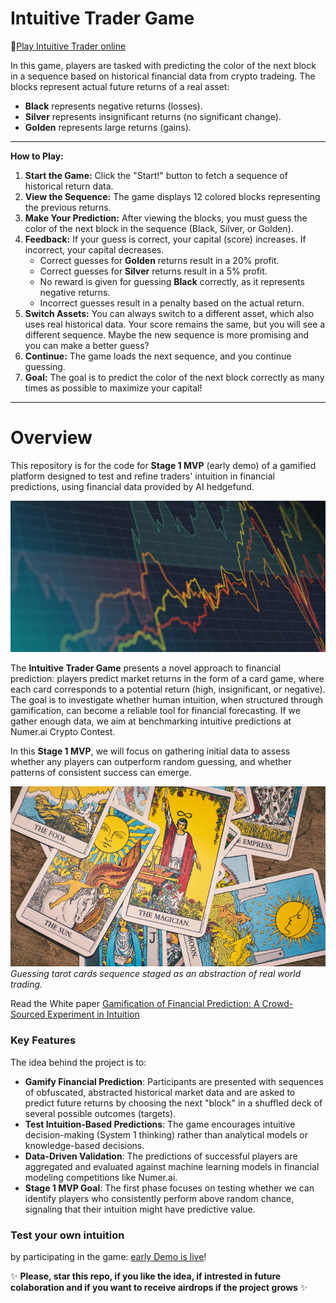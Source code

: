 # Intuitive Trader Game

🔗[Play Intuitive Trader online](https://run.textvisualization.app/game/)

In this game, players are tasked with predicting the color of the next block in a sequence based on historical financial data from crypto tradeing. The blocks represent actual future returns of a real asset:

- **Black** represents negative returns (losses).
- **Silver** represents insignificant returns (no significant change).
- **Golden** represents large returns (gains).

---

**How to Play:**

1. **Start the Game:** Click the "Start!" button to fetch a sequence of historical return data.
2. **View the Sequence:** The game displays 12 colored blocks representing the previous returns.
3. **Make Your Prediction:** After viewing the blocks, you must guess the color of the next block in the sequence (Black, Silver, or Golden).
4. **Feedback:** If your guess is correct, your capital (score) increases. If incorrect, your capital decreases.
   - Correct guesses for **Golden** returns result in a 20% profit.
   - Correct guesses for **Silver** returns result in a 5% profit.
   - No reward is given for guessing **Black** correctly, as it represents negative returns.
   - Incorrect guesses result in a penalty based on the actual return.
5. **Switch Assets:** You can always switch to a different asset, which also uses real historical data. Your score remains the same, but you will see a different sequence. Maybe the new sequence is more promising and you can make a better guess?
6. **Continue:** The game loads the next sequence, and you continue guessing.
7. **Goal:** The goal is to predict the color of the next block correctly as many times as possible to maximize your capital!

---

# Overview

This repository is for the code for **Stage 1 MVP** (early demo) of a gamified platform designed to test and refine traders' intuition in financial predictions, using financial data provided by AI hedgefund.

![Trader](./assets/trader.png)

The **Intuitive Trader Game** presents a novel approach to financial prediction: players predict market returns in the form of a card game, where each card corresponds to a potential return (high, insignificant, or negative). The goal is to investigate whether human intuition, when structured through gamification, can become a reliable tool for financial forecasting. If we gather enough data, we aim at benchmarking intuitive predictions at Numer.ai Crypto Contest.

In this **Stage 1 MVP**, we will focus on gathering initial data to assess whether any players can outperform random guessing, and whether patterns of consistent success can emerge.

![Tarot Card Game](./assets/tarot.png)
*Guessing tarot cards sequence staged as an abstraction of real world trading.*

Read the White paper [Gamification of Financial Prediction: A Crowd-Sourced Experiment in Intuition](https://www.academia.edu/127714744/Gamification_of_Financial_Prediction_A_Crowd_Sourced_Experiment_in_Intuition)

### Key Features

The idea behind the project is to:
- **Gamify Financial Prediction**: Participants are presented with sequences of obfuscated, abstracted historical market data and are asked to predict future returns by choosing the next "block" in a shuffled deck of several possible outcomes (targets).
- **Test Intuition-Based Predictions**: The game encourages intuitive decision-making (System 1 thinking) rather than analytical models or knowledge-based decisions.
- **Data-Driven Validation**: The predictions of successful players are aggregated and evaluated against machine learning models in financial modeling competitions like Numer.ai.
- **Stage 1 MVP Goal**: The first phase focuses on testing whether we can identify players who consistently perform above random chance, signaling that their intuition might have predictive value.

### **Test your own intuition**  
by participating in the game: [early Demo is live](https://run.textvisualization.app/game/)!

✨ **Please, star this repo, if you like the idea, if intrested in future colaboration and if you want to receive airdrops if the project grows** ✨

